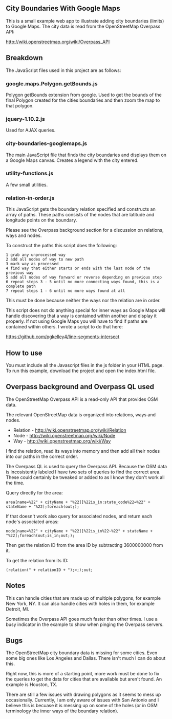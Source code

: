 ## City Boundaries With Google Maps

This is a small example web app to illustrate adding city boundaries
(limits) to Google Maps. The city data is read from the OpenStreetMap
Overpass API:

http://wiki.openstreetmap.org/wiki/Overpass_API

## Breakdown

The JavaScript files used in this project are as follows:

### google.maps.Polygon.getBounds.js 
Polygon getBounds extension from google. Used to get the bounds of the
final Polygon created for the cities boundaries and then zoom the map
to that polygon.

### jquery-1.10.2.js
Used for AJAX queries.

### city-boundaries-googlemaps.js
The main JavaScript file that finds the city boundaries and  displays 
them on a Google Maps canvas. Creates a legend with the city entered.

### utility-functions.js
A few small utilities.

### relation-in-order.js
This JavaScript gets the boundary relation specified and constructs an
array of paths. These paths consists of the nodes that are latitude 
and longitude points on the boundary.

Please see the Overpass background section for a discussion on relations,
ways and nodes.

To construct the paths this script does the following:
```
1 grab any unprocessed way
2 add all nodes of way to new path
3 mark way as processed
4 find way that either starts or ends with the last node of the previous way
5 add all nodes of way forward or reverse depending on previous step
6 repeat steps 3 - 5 until no more connecting ways found, this is a complete path
7 repeat steps 1 - 6 until no more ways found at all
```

This must be done because neither the ways nor the relation are in order.

This script does not do anything special for inner ways as Google Maps will
handle discovering that a way is contained within another and display it
properly. If not using Google Maps you will have to find if paths are 
contained within others. I wrote a script to do that here:

https://github.com/pgkelley4/line-segments-intersect

## How to use

You must include all the Javascript files in the js folder in your HTML page.
To run this example, download the project and open the index.html file.

## Overpass background and Overpass QL used

The OpenStreetMap Overpass API is a read-only API that provides OSM data.

The relevant OpenStreetMap data is organized into relations, ways and nodes.

* Relation - http://wiki.openstreetmap.org/wiki/Relation
* Node - http://wiki.openstreetmap.org/wiki/Node
* Way - http://wiki.openstreetmap.org/wiki/Way

I find the relation, read its ways into memory and then add all their nodes 
into our paths in the correct order.

The Overpass QL is used to query the Overpass API. Because the OSM data is 
incosistently labeled I have two sets of queries to find the correct area. 
These could certainly be tweaked or added to as I know they don't work all 
the time.

Query directly for the area:
```
area[name=%22" + cityName + "%22][%22is_in:state_code%22=%22" + stateName + "%22];foreach(out;);
```

If that doesn't work also query for associated nodes, and return each node's 
associated areas:
```
node[name=%22" + cityName + "%22][%22is_in%22~%22" + stateName + "%22];foreach(out;is_in;out;);
```

Then get the relation ID from the area ID by subtracting 3600000000 from it.

To get the relation from its ID:
```
(relation(" + relationID + ");>;);out;
```

## Notes

This can handle cities that are made up of multiple polygons, for example
New York, NY. It can also handle cities with holes in them, for example
Detroit, MI.

Sometimes the Overpass API goes much faster than other times. I use a busy
indicator in the example to show when pinging the Overpass servers.

## Bugs

The OpenStreetMap city boundary data is missing for some cities. Even some
big ones like Los Angeles and Dallas. There isn't much I can do about this.

Right now, this is more of a starting point, more work must be done to fix 
the queries to get the data for cities that are available but aren't found.
An example is Houston, TX.

There are still a few issues with drawing polygons as it seems to mess up
occasionally. Currently, I am only aware of issues with San Antonio and I 
believe this is becuase it is messing up on some of the holes (or in OSM
terminology the inner ways of the boundary relation).